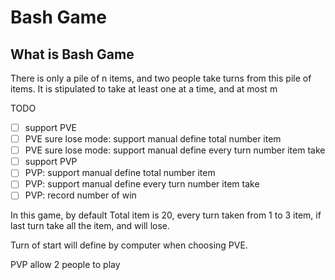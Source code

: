 # Bash Game

## What is Bash Game

There is only a pile of n items, and two people take turns from this pile of items. It is stipulated to take at least one at a time, and at most m

TODO

- [ ] support PVE
- [ ] PVE sure lose mode: support manual define total number item
- [ ] PVE sure lose mode: support manual define every turn number item take
- [ ] support PVP
- [ ] PVP: support manual define total number item
- [ ] PVP: support manual define every turn number item take
- [ ] PVP: record number of win

In this game, by default Total item is 20, every turn taken from 1 to 3 item, if last turn take all the item, and will lose.

Turn of start will define by computer when choosing PVE.

PVP allow 2 people to play
